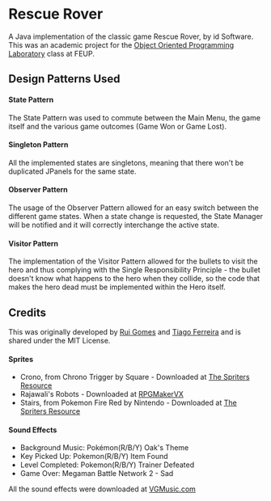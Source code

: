 Rescue Rover
===========

A Java implementation of the classic game Rescue Rover, by id Software. This was an academic project for the [Object Oriented Programming Laboratory](https://sigarra.up.pt/feup/en/UCURR_GERAL.FICHA_UC_VIEW?pv_ocorrencia_id=333122) class at FEUP.

## Design Patterns Used

#### State Pattern
The State Pattern was used to commute between the Main Menu, the game itself and the various game outcomes (Game Won or Game Lost).

#### Singleton Pattern
All the implemented states are singletons, meaning that there won't be duplicated JPanels for the same state.

#### Observer Pattern
The usage of the Observer Pattern allowed for an easy switch between the different game states. When a state change is requested, the State Manager will be notified and it will correctly interchange the active state.

#### Visitor Pattern
The implementation of the Visitor Pattern allowed for the bullets to visit the hero and thus complying with the Single Responsibility Principle - the bullet doesn't know what happens to the hero when they collide, so the code that makes the hero dead must be implemented within the Hero itself.

## Credits

This was originally developed by [Rui Gomes](http://www.github.com/ruigomeseu) and [Tiago Ferreira](http://www.github.com/tiagommferreira) and is shared under the MIT License.

#### Sprites
* Crono, from Chrono Trigger by Square - Downloaded at [The Spriters Resource](http://www.spriters-resource.com/snes/chronotrigger/sheet/2514/)
* Rajawali's Robots - Downloaded at [RPGMakerVX](http://www.rpgmakervx.net/index.php?showtopic=54606)
* Stairs, from Pokemon Fire Red by Nintendo - Downloaded at [The Spriters Resource](http://www.spriters-resource.com/game_boy_advance/pokemonfireredleafgreen/sheet/23724/)

#### Sound Effects
* Background Music: Pokémon(R/B/Y) Oak's Theme
* Key Picked Up: Pokemon(R/B/Y) Item Found
* Level Completed: Pokemon(R/B/Y) Trainer Defeated
* Game Over: Megaman Battle Network 2 - Sad

All the sound effects were downloaded at [VGMusic.com](http://www.vgmusic.com/music/console/nintendo/gameboy/)
